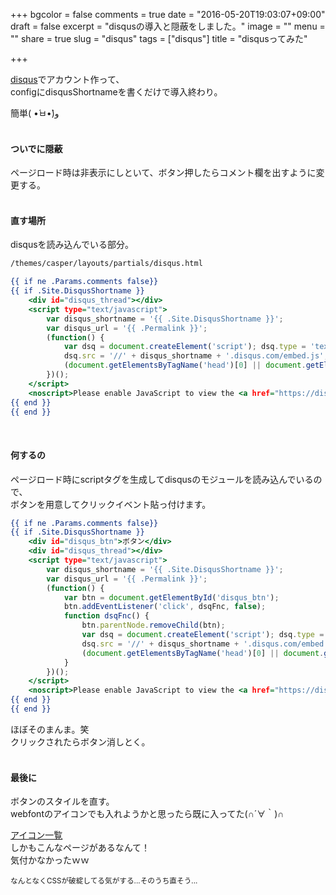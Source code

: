 +++
bgcolor = false
comments = true
date = "2016-05-20T19:03:07+09:00"
draft = false
excerpt = "disqusの導入と隠蔽をしました。"
image = ""
menu = ""
share = true
slug = "disqus"
tags = ["disqus"]
title = "disqusってみた"

+++

[disqus](https://disqus.com/)でアカウント作って、  
configにdisqusShortnameを書くだけで導入終わり。  

簡単( •́ㅂ•̀)و  
<br>

#### ついでに隠蔽  

ページロード時は非表示にしといて、ボタン押したらコメント欄を出すように変更する。  
<br>

#### 直す場所

disqusを読み込んでいる部分。  

```zsh
/themes/casper/layouts/partials/disqus.html  
```

```html:disqus.html
{{ if ne .Params.comments false}}
{{ if .Site.DisqusShortname }}
	<div id="disqus_thread"></div>
	<script type="text/javascript">
		var disqus_shortname = '{{ .Site.DisqusShortname }}';
		var disqus_url = '{{ .Permalink }}';
		(function() {
			var dsq = document.createElement('script'); dsq.type = 'text/javascript'; dsq.async = true;
			dsq.src = '//' + disqus_shortname + '.disqus.com/embed.js';
			(document.getElementsByTagName('head')[0] || document.getElementsByTagName('body')[0]).appendChild(dsq);
		})();
	</script>
	<noscript>Please enable JavaScript to view the <a href="https://disqus.com/?ref_noscript">comments powered by Disqus.</a></noscript>
{{ end }}
{{ end }}
```
<br>

#### 何するの

ページロード時にscriptタグを生成してdisqusのモジュールを読み込んでいるので、  
ボタンを用意してクリックイベント貼っ付けます。  

```html:disqus.html
{{ if ne .Params.comments false}}
{{ if .Site.DisqusShortname }}
	<div id="disqus_btn">ボタン</div>
	<div id="disqus_thread"></div>
	<script type="text/javascript">
		var disqus_shortname = '{{ .Site.DisqusShortname }}';
		var disqus_url = '{{ .Permalink }}';
		(function() {
			var btn = document.getElementById('disqus_btn');
			btn.addEventListener('click', dsqFnc, false);
			function dsqFnc() {
				btn.parentNode.removeChild(btn);
				var dsq = document.createElement('script'); dsq.type = 'text/javascript'; dsq.async = true;
				dsq.src = '//' + disqus_shortname + '.disqus.com/embed.js';
				(document.getElementsByTagName('head')[0] || document.getElementsByTagName('body')[0]).appendChild(dsq);
			}
		})();
	</script>
	<noscript>Please enable JavaScript to view the <a href="https://disqus.com/?ref_noscript">comments powered by Disqus.</a></noscript>
{{ end }}
{{ end }}
```

ほぼそのまんま。笑  
クリックされたらボタン消しとく。  
<br>

#### 最後に

ボタンのスタイルを直す。  
webfontのアイコンでも入れようかと思ったら既に入ってた(∩´∀｀)∩  

<a href="/fonts/example.html#github">アイコン一覧</a>  
しかもこんなページがあるなんて！  
気付かなかったｗｗ  

<small>なんとなくCSSが破綻してる気がする...そのうち直そう...</small>

<br>